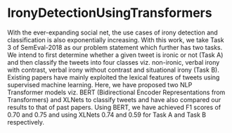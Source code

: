 # IronyDetectionUsingTransformers
With the ever-expanding social net, the use cases of irony detection and classification is also exponentially increasing. With this work, we take Task 3 of SemEval-2018 as our problem statement which further has two tasks. We intend to first determine whether a given tweet is ironic or not (Task A) and then classify the tweets into four classes viz. non-ironic, verbal irony with contrast, verbal irony without contrast and situational irony (Task B). Existing papers have mainly exploited the lexical features of tweets using supervised machine learning. Here, we have proposed two NLP Transformer models viz. BERT (Bidirectional Encoder Representations from Transformers) and XLNets to classify tweets and have also compared our results to that of past papers. Using BERT, we have achieved F1 scores of 0.70 and 0.75 and using XLNets 0.74 and 0.59 for Task A and Task B respectively.
